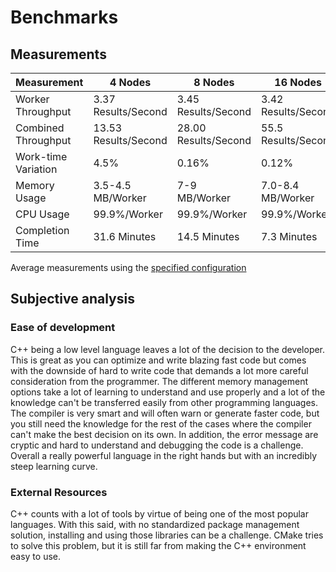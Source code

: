 # Benchmarks

## Measurements

| Measurement         | 4 Nodes              | 8 Nodes              | 16 Nodes            |
|---------------------|----------------------|----------------------|---------------------|
| Worker Throughput   | 3.37 Results/Second  | 3.45 Results/Second  | 3.42 Results/Second |
| Combined Throughput | 13.53 Results/Second | 28.00 Results/Second | 55.5 Results/Second |
| Work-time Variation | 4.5%                 | 0.16%                | 0.12%               |
| Memory Usage        | 3.5-4.5 MB/Worker    | 7-9 MB/Worker        | 7.0-8.4 MB/Worker   |
| CPU Usage           | 99.9%/Worker         | 99.9%/Worker         | 99.9%/Worker        |
| Completion Time     | 31.6 Minutes         | 14.5 Minutes         | 7.3 Minutes         |

Average measurements using the [specified configuration](measurements/README.md)

## Subjective analysis

### Ease of development

C++ being a low level language leaves a lot of the decision to the developer. This is great as you can optimize and write blazing fast code but comes with the downside of hard to write code that demands a lot more careful consideration from the programmer.
The different memory management options take a lot of learning to understand and use properly and a lot of the knowledge can't be transferred easily from other programming languages. 
The compiler is very smart and will often warn or generate faster code, but you still need the knowledge for the rest of the cases where the compiler can't make the best decision on its own. 
In addition, the error message are cryptic and hard to understand and debugging the code is a challenge. Overall a really powerful language in the right hands but with an incredibly steep learning curve.

### External Resources

C++ counts with a lot of tools by virtue of being one of the most popular languages.
With this said, with no standardized package management solution, installing and using those libraries can be a challenge. 
CMake tries to solve this problem, but it is still far from making the C++ environment easy to use.